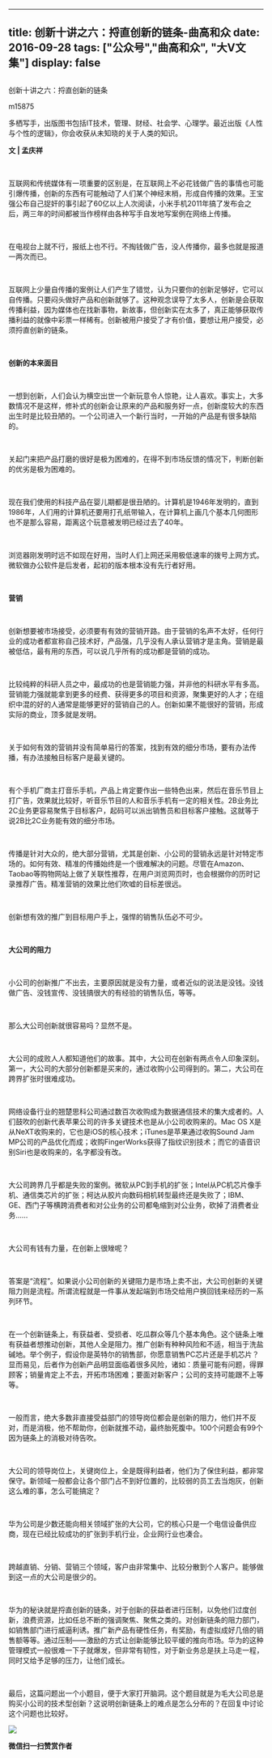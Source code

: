 
---
title:   创新十讲之六：捋直创新的链条-曲高和众
date: 2016-09-28
tags: ["公众号","曲高和众", "大V文集"]
display: false
---


## 



创新十讲之六：捋直创新的链条




m15875




多栖写手，出版图书包括IT技术，管理、财经、社会学、心理学。最近出版《人性与个性的逻辑》，你会收获从未知晓的关于人类的知识。


**文 | 孟庆祥**

&nbsp;

互联网和传统媒体有一项重要的区别是，在互联网上不必花钱做广告的事情也可能引爆传播，创新的东西有可能触动了人们某个神经末梢，形成自传播的效果。王宝强公布自己捉奸的事引起了60亿以上人次阅读，小米手机2011年搞了发布会之后，两三年的时间都被当作榜样由各种写手自发地写案例在网络上传播。

&nbsp;

在电视台上就不行，报纸上也不行。不掏钱做广告，没人传播你，最多也就是报道一两次而已。

&nbsp;

互联网上少量自传播的案例让人们产生了错觉，认为只要你的创新足够好，它可以自传播。只要闷头做好产品和创新就够了。这种观念误导了太多人，创新是会获取传播利益，因为媒体也在找新事物，新故事，但创新实在太多了，真正能够获取传播利益的就像中彩票一样稀有。创新被用户接受了才有价值，要想让用户接受，必须捋直创新的链条。

&nbsp;

**创新的本来面目**

&nbsp;

一想到创新，人们会认为横空出世一个新玩意令人惊艳，让人喜欢。事实上，大多数情况不是这样，修补式的创新会让原来的产品和服务好一点，创新度较大的东西出生时是比较丑陋的。一个公司进入一个新行当时，一开始的产品是有很多缺陷的。

&nbsp;

关起门来把产品打磨的很好是极为困难的，在得不到市场反馈的情况下，判断创新的优劣是极为困难的。

&nbsp;

现在我们使用的科技产品在婴儿期都是很丑陋的。计算机是1946年发明的，直到1986年，人们用的计算机还要用打孔纸带输入，在计算机上画几个基本几何图形也不是那么容易，距离这个玩意被发明已经过去了40年。

&nbsp;

浏览器刚发明时远不如现在好用，当时人们上网还采用极低速率的拨号上网方式。微软做办公软件是后发者，起初的版本根本没有先行者好用。

&nbsp;

**营销**

&nbsp;

创新想要被市场接受，必须要有有效的营销开路。由于营销的名声不太好，任何行业的成功者都宣称自己技术好，产品强，几乎没有人承认营销才是主角。营销是最被低估，最有用的东西，可以说几乎所有的成功都是营销的成功。

&nbsp;

比较纯粹的科研人员之中，最成功的也是营销能力强，并非他的科研水平有多高。营销能力强就能拿到更多的经费、获得更多的项目和资源，聚集更好的人才；在组织中混的好的人通常是能够更好的营销自己的人。创新如果不能很好的营销，形成实际的商业，顶多就是发明。

&nbsp;

关于如何有效的营销并没有简单易行的答案，找到有效的细分市场，要有办法传播，有办法接触目标客户是最关键的。

&nbsp;

有个手机厂商主打音乐手机，产品上肯定要作出一些特色出来，然后在音乐节目上打广告，效果就比较好，听音乐节目的人和音乐手机有一定的相关性。2B业务比2C业务更容易聚焦于目标客户，起码可以派出销售员和目标客户接触。这就等于说2B比2C业务能有效的细分市场。

&nbsp;

传播是针对大众的，绝大部分营销，尤其是创新、小公司的营销永远是针对特定市场的。如何有效、精准的传播始终是一个很难解决的问题。尽管在Amazon、Taobao等购物网站上做了关联性推荐，在用户浏览网页时，也会根据你的历时记录推荐广告。精准营销的效果比他们吹嘘的目标差很远。

&nbsp;

创新想有效的推广到目标用户手上，强悍的销售队伍必不可少。

&nbsp;

**大公司的阻力**

&nbsp;

小公司的创新推广不出去，主要原因就是没有力量，或者近似的说法是没钱。没钱做广告、没钱宣传、没钱搞很大的有经验的销售队伍，等等。

&nbsp;

那么大公司创新就很容易吗？显然不是。

&nbsp;

大公司的成败人人都知道他们的故事。其中，大公司在创新有两点令人印象深刻。第一，大公司的大部分创新都是买来的，通过收购小公司得到的。第二，大公司在跨界扩张时很难成功。

&nbsp;

网络设备行业的翘楚思科公司通过数百次收购成为数据通信技术的集大成者的。人们鼓吹的创新代表苹果公司的许多关键技术也是从小公司收购来的。Mac OS X是从NeXT收购来的，它也是iOS的核心技术；iTunes是苹果通过收购Sound Jam MP公司的产品优化而成；收购FingerWorks获得了指纹识别技术；而它的语音识别Siri也是收购来的，名字都没有改。

&nbsp;

大公司跨界几乎都是失败的案例。微软从PC到手机的扩张；Intel从PC机芯片像手机、通信类芯片的扩张；柯达从胶片向数码相机转型最终还是失败了；IBM、GE、西门子等横跨消费者和对公业务的公司都龟缩到对公业务，砍掉了消费者业务……

&nbsp;

大公司有钱有力量，在创新上很矬呢？

&nbsp;

答案是“流程”。如果说小公司创新的关键阻力是市场上卖不出，大公司创新的关键阻力则是流程。所谓流程就是一件事从发起端到市场交给用户换回钱来经历的一系列环节。

&nbsp;

在一个创新链条上，有获益者、受损者、吃瓜群众等几个基本角色。这个链条上唯有获益者想推动创新，其他人全是阻力。推广创新有种种风险和不适，相当于洗盐碱地。举个例子，假设你是英特尔的销售部，你愿意销售PC芯片还是手机芯片？显而易见，后者作为创新产品明显面临着很多风险，诸如：质量可能有问题，得罪顾客；销量肯定上不去，开拓市场困难；要面对新客户；公司的支持可能跟不上等等。

&nbsp;

一般而言，绝大多数非直接受益部门的领导岗位都会是创新的阻力，他们并不反对，而是消极，他不帮助你，创新就推不动，最终胎死腹中。100个问题会有99个因为链条上的消极对待告吹。

&nbsp;

大公司的领导岗位上，关键岗位上，全是既得利益者，他们为了保住利益，都非常保守。新领域一般都会让各个部门占不到好位置的，比较弱的员工去当炮灰，创新这么难的事，怎么可能搞定？

&nbsp;

华为公司是少数还能向相关领域扩张的大公司，它的核心只是一个电信设备供应商，现在已经比较成功的扩张到手机行业，企业网行业也凑合。

&nbsp;

跨越直销、分销、营销三个领域，客户由非常集中、比较分散到个人客户。能够做到这一点的大公司是很少的。

&nbsp;

华为的秘诀就是捋直创新的链条，对于创新的获益者进行压制，以免他们过度创新，浪费资源，比如任总不断的强调聚焦、聚焦之类的。对创新链条的阻力部门，如销售部门进行威逼利诱。推广新产品有硬性任务，有奖励，有虚拟成好几倍的销售额等等。通过压制——激励的方式让创新能够比较平缓的推向市场。华为的这种管理模式一般很难一下子就爆发，但非常有韧性，对于新业务总是扶上马走一程，同时又给予足够的压力，让他们成长。

&nbsp;

最后，这篇问题出一个小题目，便于大家打开脑洞。这个题目就是为毛大公司总是购买小公司的技术型创新？这说明创新链条上的难点是怎么分布的？在回复中讨论这个问题也比较好。



**<img data-s="300,640" data-type="jpeg" src="http://mmbiz.qpic.cn/mmbiz/fxGMiaL5Zj1gAtMBdoRAfrkfBNF0WEAG9elY136EMERA8zleoqyibsc68mLpoiagDqkzcRhEo0psRuCqoQbcWg52w/0?wx_fmt=jpeg" data-ratio="1" data-w="430"/>**




**微信扫一扫赞赏作者**













